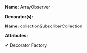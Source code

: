 **Name:** ArrayObserver

**Decorator(s):**

**Name:** collectionSubscriberCollection

**Attributes:**

✔ Decorator Factory

